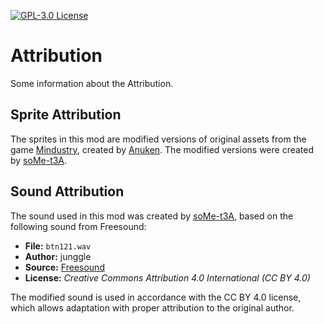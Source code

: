 <!-- Repository URL: https://github.com/soMe-t3A/DoorLogic -->

[![GPL-3.0 License][license-shield]][license-url]


# Attribution

Some information about the Attribution.


## Sprite Attribution

The sprites in this mod are modified versions of original assets from the game [Mindustry](https://github.com/Anuken/Mindustry), created by [Anuken](https://github.com/Anuken). The modified versions were created by [soMe-t3A](https://github.com/soMe-t3A).


## Sound Attribution

The sound used in this mod was created by [soMe-t3A](https://github.com/soMe-t3A), based on the following sound from Freesound:

- **File:** `btn121.wav`
- **Author:** junggle
- **Source:** [Freesound](https://freesound.org/s/29301/)
- **License:** *Creative Commons Attribution 4.0 International (CC BY 4.0)*

The modified sound is used in accordance with the CC BY 4.0 license, which allows adaptation with proper attribution to the original author.


[license-url]:
https://choosealicense.com/licenses/gpl-3.0/
[license-shield]:
https://img.shields.io/github/license/soMe-t3A/DoorLogic.svg?style=for-the-badge
